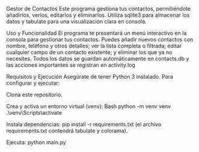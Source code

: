 Gestor de Contactos 
Este programa gestiona tus contactos, permitiéndote añadirlos, verlos, editarlos y eliminarlos. Utiliza sqlite3 para almacenar los datos y tabulate para una visualización clara en consola.

Uso y Funcionalidad
El programa te presentará un menú interactivo en la consola para gestionar tus contactos. Puedes añadir nuevos contactos con nombre, teléfono y otros detalles; ver la lista completa o filtrada; editar cualquier campo de un contacto existente; y eliminar los que ya no necesites. Todos los datos se guardan automáticamente en contacts.db y las acciones importantes se registran en activity.log

Requisitos y Ejecución
Asegúrate de tener Python 3 instalado. Para configurar y ejecutar:

Clona este repositorio.

Crea y activa un entorno virtual (venv):
Bash
python -m venv venv
.\venv\Scripts\activate

Instala dependencias: pip install -r requirements.txt (el archivo requirements.txt contendrá tabulate y colorama).

Ejecuta: python main.py

